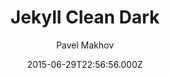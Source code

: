 ---
title: Jekyll Clean Dark
github: https://github.com/streetturtle/jekyll-clean-dark
demo: https://pavelmakhov.com/jekyll-clean-dark/
author: Pavel Makhov
ssg:
  - Jekyll
cms:
  - Markdown
date: 2015-06-29T22:56:56.000Z
description: Dark clean theme for jekyll
draft: false
publish_date: '2015-06-29T22:56:56Z'
update_date: '2020-05-27T00:31:17Z'
github_star: 204
github_fork: 137
---